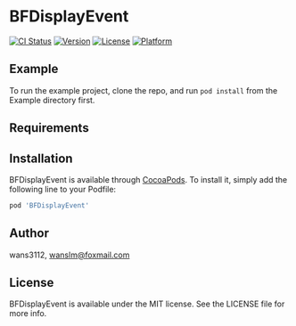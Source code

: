 # BFDisplayEvent

[![CI Status](https://img.shields.io/travis/wans3112/BFDisplayEvent.svg?style=flat)](https://travis-ci.org/wans3112/BFDisplayEvent)
[![Version](https://img.shields.io/cocoapods/v/BFDisplayEvent.svg?style=flat)](https://cocoapods.org/pods/BFDisplayEvent)
[![License](https://img.shields.io/cocoapods/l/BFDisplayEvent.svg?style=flat)](https://cocoapods.org/pods/BFDisplayEvent)
[![Platform](https://img.shields.io/cocoapods/p/BFDisplayEvent.svg?style=flat)](https://cocoapods.org/pods/BFDisplayEvent)

## Example

To run the example project, clone the repo, and run `pod install` from the Example directory first.

## Requirements

## Installation

BFDisplayEvent is available through [CocoaPods](https://cocoapods.org). To install
it, simply add the following line to your Podfile:

```ruby
pod 'BFDisplayEvent'
```

## Author

wans3112, wanslm@foxmail.com

## License

BFDisplayEvent is available under the MIT license. See the LICENSE file for more info.
